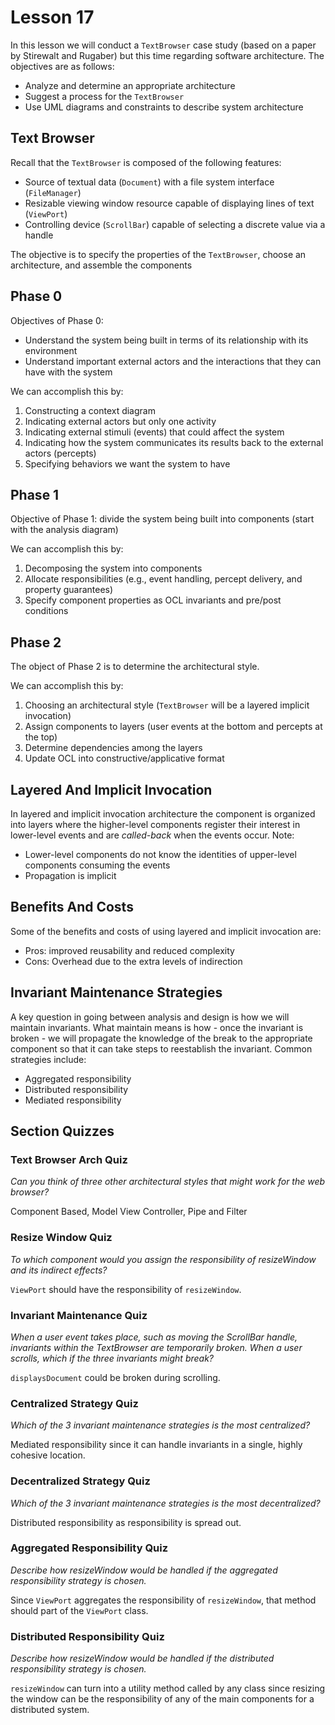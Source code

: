 # Lesson 17

In this lesson we will conduct a `TextBrowser` case study (based on a paper by Stirewalt and Rugaber) but this time regarding software architecture. The objectives are as follows:

- Analyze and determine an appropriate architecture
- Suggest a process for the `TextBrowser`
- Use UML diagrams and constraints to describe system architecture

## Text Browser

Recall that the `TextBrowser` is composed of the following features:

- Source of textual data (`Document`) with a file system interface (`FileManager`)
- Resizable viewing window resource capable of displaying lines of text (`ViewPort`)
- Controlling device (`ScrollBar`) capable of selecting a discrete value via a handle

The objective is to specify the properties of the `TextBrowser`, choose an architecture, and assemble the components

## Phase 0

Objectives of Phase 0:

- Understand the system being built in terms of its relationship with its environment
- Understand important external actors and the interactions that they can have with the system

We can accomplish this by:

1. Constructing a context diagram
2. Indicating external actors but only one activity
3. Indicating external stimuli (events) that could affect the system
4. Indicating how the system communicates its results back to the external actors (percepts)
5. Specifying behaviors we want the system to have

## Phase 1

Objective of Phase 1: divide the system being built into components (start with the analysis diagram)

We can accomplish this by:

1. Decomposing the system into components
2. Allocate responsibilities (e.g., event handling, percept delivery, and property guarantees)
3. Specify component properties as OCL invariants and pre/post conditions

## Phase 2

The object of Phase 2 is to determine the architectural style.

We can accomplish this by:

1. Choosing an architectural style (`TextBrowser` will be a layered implicit invocation)
2. Assign components to layers (user events at the bottom and percepts at the top)
3. Determine dependencies among the layers
4. Update OCL into constructive/applicative format

## Layered And Implicit Invocation

In layered and implicit invocation architecture the component is organized into layers where the higher-level components register their interest in lower-level events and are _called-back_ when the events occur. Note:

- Lower-level components do not know the identities of upper-level components consuming the events
- Propagation is implicit

## Benefits And Costs

Some of the benefits and costs of using layered and implicit invocation are:

- Pros: improved reusability and reduced complexity
- Cons: Overhead due to the extra levels of indirection

## Invariant Maintenance Strategies

A key question in going between analysis and design is how we will maintain invariants. What maintain means is how - once the invariant is broken - we will propagate the knowledge of the break to the appropriate component so that it can take steps to reestablish the invariant. Common strategies include:

- Aggregated responsibility
- Distributed responsibility
- Mediated responsibility

## Section Quizzes

### Text Browser Arch Quiz

_Can you think of three other architectural styles that might work for the web browser?_

Component Based, Model View Controller, Pipe and Filter

### Resize Window Quiz

_To which component would you assign the responsibility of resizeWindow and its indirect effects?_

`ViewPort` should have the responsibility of `resizeWindow`.

### Invariant Maintenance Quiz

_When a user event takes place, such as moving the ScrollBar handle, invariants within the TextBrowser are temporarily broken. When a user scrolls, which if the three invariants might break?_

`displaysDocument` could be broken during scrolling.

### Centralized Strategy Quiz

_Which of the 3 invariant maintenance strategies is the most centralized?_

Mediated responsibility since it can handle invariants in a single, highly cohesive location.

### Decentralized Strategy Quiz

_Which of the 3 invariant maintenance strategies is the most decentralized?_

Distributed responsibility as responsibility is spread out.

### Aggregated Responsibility Quiz

_Describe how resizeWindow would be handled if the aggregated responsibility strategy is chosen._

Since `ViewPort` aggregates the responsibility of `resizeWindow`, that method should part of the `ViewPort` class.

### Distributed Responsibility Quiz

_Describe how resizeWindow would be handled if the distributed responsibility strategy is chosen._

`resizeWindow` can turn into a utility method called by any class since resizing the window can be the responsibility of any of the main components for a distributed system.
